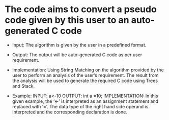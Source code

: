 # The code aims to convert a pseudo code given by this user to an auto-generated C code
* Input:
 The algorithm is given by the user in a predefined format.
* Output:
 The output will be auto-generated C code as per user requirement.
* Implementation:
 Using String Matching on the algorithm provided by the user to perform an analysis of the user’s requirement. The result from the analysis will be used to generate the required C code using Trees and Stack.
 
* Example:
  INPUT:
  a<-10
  OUTPUT:
  int a =10;
  IMPLEMENTATION:
  In this given example, the ‘<-’ is interpreted as an assignment statement and replaced with ‘=’. The data type of the  right hand side operand  is interpreted and the corresponding declaration is done.

